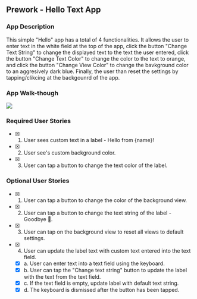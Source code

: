 ## Prework - Hello Text App

### App Description
This simple "Hello" app has a total of 4 functionalities. It allows the user to enter text in the white field at the top of the app, click the button "Change Text String" to change the displayed text to the text the user entered, click the button "Change Text Color" to change the color to the text to orange, and click the button "Change View Color" to change the bavkground color to an aggresively dark blue. Finally, the user than reset the settings by tapping/clikcing at the backgounrd of the app.

### App Walk-though

![](https://i.imgur.com/Q8U38w5.gif)

### Required User Stories
- [x] 1. User sees custom text in a label - Hello from {name}!
- [x] 2. User see's custom background color.
- [x] 3. User can tap a button to change the text color of the label.

### Optional User Stories
- [x] 1. User can tap a button to change the color of the background view.
- [x] 2. User can tap a button to change the text string of the label - Goodbye 👋.
- [x] 3. User can tap on the background view to reset all views to default settings.
- [x] 4. User can update the label text with custom text entered into the text field.
   - [x] a. User can enter text into a text field using the keyboard.
   - [x] b. User can tap the "Change text string" button to update the label with the text from the text field.
   - [x] c. If the text field is empty, update label with default text string.
   - [x] d. The keyboard is dismissed after the button has been tapped.
